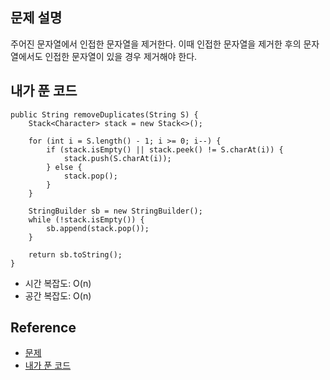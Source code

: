 ## 문제 설명
주어진 문자열에서 인접한 문자열을 제거한다. 이때 인접한 문자열을 제거한 후의 문자열에서도 인접한 문자열이 있을 경우 제거해야 한다.

## 내가 푼 코드
```
public String removeDuplicates(String S) {
    Stack<Character> stack = new Stack<>();
    
    for (int i = S.length() - 1; i >= 0; i--) {
        if (stack.isEmpty() || stack.peek() != S.charAt(i)) {
            stack.push(S.charAt(i));
        } else {
            stack.pop();
        }
    }
    
    StringBuilder sb = new StringBuilder();
    while (!stack.isEmpty()) {
        sb.append(stack.pop());
    }
    
    return sb.toString();
}
```
* 시간 복잡도: O(n)
* 공간 복잡도: O(n)

## Reference
* [문제](https://leetcode.com/problems/remove-all-adjacent-duplicates-in-string/)
* [내가 푼 코드](https://github.com/smpark1020/leetcode-practice/blob/master/src/leetcode/stack/Q1047.java)